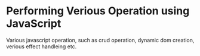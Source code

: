 # Performing Verious Operation using JavaScript
Various javascript operation, such as crud operation, dynamic dom creation, verious effect handleing etc. 
